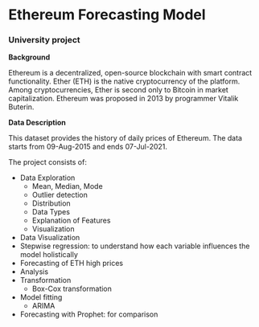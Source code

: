 # Ethereum Forecasting Model
### University project 

**Background**

Ethereum is a decentralized, open-source blockchain with smart contract functionality. Ether (ETH) is the native cryptocurrency of the platform. Among cryptocurrencies, Ether is second only to Bitcoin in market capitalization. Ethereum was proposed in 2013 by programmer Vitalik Buterin.

**Data Description**

This dataset provides the history of daily prices of Ethereum. The data starts from 09-Aug-2015 and ends 07-Jul-2021.



The project consists of:
- Data Exploration 
    - Mean, Median, Mode
    - Outlier detection
    - Distribution
    - Data Types
    - Explanation of Features
    - Visualization
- Data Visualization 
- Stepwise regression: to understand how each variable influences the model holistically
- Forecasting of ETH high prices 
- Analysis
- Transformation 
    - Box-Cox transformation
- Model fitting
    - ARIMA
- Forecasting with Prophet: for comparison


